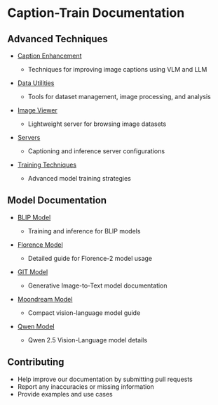 # Caption-Train Documentation

## Advanced Techniques

- [Caption Enhancement](advanced/caption_improvement.md)
  - Techniques for improving image captions using VLM and LLM

- [Data Utilities](advanced/data_utils.md)
  - Tools for dataset management, image processing, and analysis

- [Image Viewer](advanced/image_viewer.md)
  - Lightweight server for browsing image datasets

- [Servers](advanced/servers.md)
  - Captioning and inference server configurations

- [Training Techniques](advanced/training_techniques.md)
  - Advanced model training strategies

## Model Documentation

- [BLIP Model](models/blip.md)
  - Training and inference for BLIP models

- [Florence Model](models/florence.md)
  - Detailed guide for Florence-2 model usage

- [GIT Model](models/git.md)
  - Generative Image-to-Text model documentation

- [Moondream Model](models/moondream.md)
  - Compact vision-language model guide

- [Qwen Model](models/qwen.md)
  - Qwen 2.5 Vision-Language model details

## Contributing

- Help improve our documentation by submitting pull requests
- Report any inaccuracies or missing information
- Provide examples and use cases

